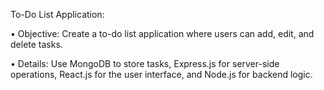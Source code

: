 To-Do List Application:

• Objective: Create a to-do list application where users can add, edit, and delete tasks.

• Details: Use MongoDB to store tasks, Express.js for server-side operations, React.js for the user interface, and Node.js for backend logic.
